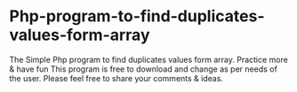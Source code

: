 # Php-program-to-find-duplicates-values-form-array
The Simple Php program to find duplicates values form array. Practice more &amp; have fun
This program is free to download and change as per needs of the user.
Please feel free to share your comments & ideas.
